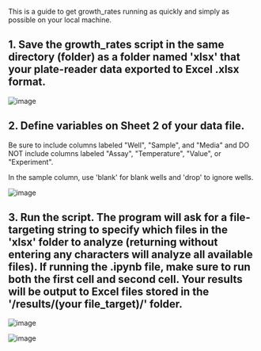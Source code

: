 This is a guide to get growth_rates running as quickly and simply as possible on your local machine.

## 1. Save the growth_rates script in the same directory (folder) as a folder named 'xlsx' that your plate-reader data exported to Excel .xlsx format.


![image](https://github.com/user-attachments/assets/9cc1300b-d98c-44fa-a9d6-1c8e50a723f2)


## 2. Define variables on Sheet 2 of your data file.
Be sure to include columns labeled "Well", "Sample", and "Media" and DO NOT include columns labeled "Assay", "Temperature", "Value", or "Experiment".

In the sample column, use 'blank' for blank wells and 'drop' to ignore wells. 


![image](https://github.com/user-attachments/assets/eb9fbf5e-66eb-46b0-8603-df2f1f6b400d)



## 3. Run the script. The program will ask for a file-targeting string to specify which files in the 'xlsx' folder to analyze (returning without entering any characters will analyze all available files). If running the .ipynb file, make sure to run both the first cell and second cell. Your results will be output to Excel files stored in the '/results/(your file_target)/' folder.


![image](https://github.com/user-attachments/assets/1611daa3-1ce0-45bd-852d-16659d37083d)



![image](https://github.com/user-attachments/assets/7040ef93-028e-402e-8c73-74d48ede4b3c)

